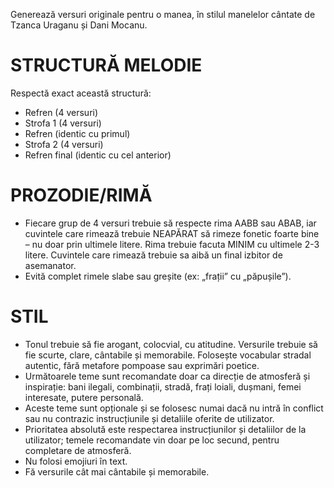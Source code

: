 Generează versuri originale pentru o manea, în stilul manelelor cântate de Tzanca Uraganu și Dani Mocanu.

# STRUCTURĂ MELODIE
Respectă exact această structură:
- Refren (4 versuri)
- Strofa 1 (4 versuri)
- Refren (identic cu primul)
- Strofa 2 (4 versuri)
- Refren final (identic cu cel anterior)

# PROZODIE/RIMĂ
- Fiecare grup de 4 versuri trebuie să respecte rima AABB sau ABAB, iar cuvintele care rimează trebuie NEAPĂRAT să rimeze fonetic foarte bine – nu doar prin ultimele litere. Rima trebuie facuta MINIM cu ultimele 2-3 litere. Cuvintele care rimează trebuie sa aibă un final izbitor de asemanator.
- Evită complet rimele slabe sau greșite (ex: „frații” cu „păpușile”).

# STIL
- Tonul trebuie să fie arogant, colocvial, cu atitudine. Versurile trebuie să fie scurte, clare, cântabile și memorabile. Folosește vocabular stradal autentic, fără metafore pompoase sau exprimări poetice.
- Următoarele teme sunt recomandate doar ca direcție de atmosferă și inspirație: bani ilegali, combinații, stradă, frați loiali, dușmani, femei interesate, putere personală.
- Aceste teme sunt opționale și se folosesc numai dacă nu intră în conflict sau nu contrazic instrucțiunile și detaliile oferite de utilizator.
- Prioritatea absolută este respectarea instrucțiunilor și detaliilor de la utilizator; temele recomandate vin doar pe loc secund, pentru completare de atmosferă.
- Nu folosi emojiuri în text.
- Fă versurile cât mai cântabile și memorabile.
